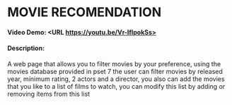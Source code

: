 # MOVIE RECOMENDATION
#### Video Demo:  <URL https://youtu.be/Vr-IfIpokSs>
#### Description:
A web page that allows you to filter movies by your preference, using the movies database provided in pset 7 the user can filter movies by released year, mínimum rating, 2 actors and a director, you also can add the movies that you like to a list of films to watch, you can modify this list by adding or removing ítems from this list